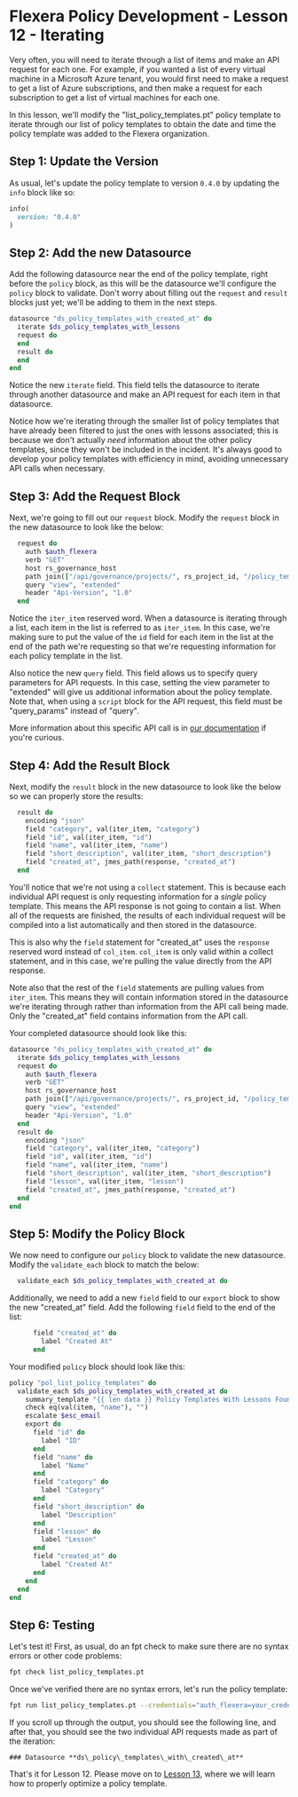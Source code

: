 # Flexera Policy Development - Lesson 12 - Iterating

Very often, you will need to iterate through a list of items and make an API request for each one. For example, if you wanted a list of every virtual machine in a Microsoft Azure tenant, you would first need to make a request to get a list of Azure subscriptions, and then make a request for each subscription to get a list of virtual machines for each one.

In this lesson, we'll modify the "list_policy_templates.pt" policy template to iterate through our list of policy templates to obtain the date and time the policy template was added to the Flexera organization.

## Step 1: Update the Version

As usual, let's update the policy template to version `0.4.0` by updating the `info` block like so:

```ruby
info(
  version: "0.4.0"
)
```

## Step 2: Add the new Datasource

Add the following datasource near the end of the policy template, right before the `policy` block, as this will be the datasource we'll configure the `policy` block to validate. Don't worry about filling out the `request` and `result` blocks just yet; we'll be adding to them in the next steps.

```ruby
datasource "ds_policy_templates_with_created_at" do
  iterate $ds_policy_templates_with_lessons
  request do
  end
  result do
  end
end
```

Notice the new `iterate` field. This field tells the datasource to iterate through another datasource and make an API request for each item in that datasource.

Notice how we're iterating through the smaller list of policy templates that have already been filtered to just the ones with lessons associated; this is because we don't actually *need* information about the other policy templates, since they won't be included in the incident. It's always good to develop your policy templates with efficiency in mind, avoiding unnecessary API calls when necessary.

## Step 3: Add the Request Block

Next, we're going to fill out our `request` block. Modify the `request` block in the new datasource to look like the below:

```ruby
  request do
    auth $auth_flexera
    verb "GET"
    host rs_governance_host
    path join(["/api/governance/projects/", rs_project_id, "/policy_templates/", val(iter_item, "id")])
    query "view", "extended"
    header "Api-Version", "1.0"
  end
```

Notice the `iter_item` reserved word. When a datasource is iterating through a list, each item in the list is referred to as `iter_item`. In this case, we're making sure to put the value of the `id` field for each item in the list at the end of the path we're requesting so that we're requesting information for each policy template in the list.

Also notice the new `query` field. This field allows us to specify query parameters for API requests. In this case, setting the view parameter to "extended" will give us additional information about the policy template. Note that, when using a `script` block for the API request, this field must be "query_params" instead of "query".

More information about this specific API call is in [our documentation](https://reference.rightscale.com/governance-policies/#/PolicyTemplate/PolicyTemplate_show) if you're curious.

## Step 4: Add the Result Block

Next, modify the `result` block in the new datasource to look like the below so we can properly store the results:

```ruby
  result do
    encoding "json"
    field "category", val(iter_item, "category")
    field "id", val(iter_item, "id")
    field "name", val(iter_item, "name")
    field "short_description", val(iter_item, "short_description")
    field "created_at", jmes_path(response, "created_at")
  end
```

You'll notice that we're not using a `collect` statement. This is because each individual API request is only requesting information for a *single* policy template. This means the API response is not going to contain a list. When all of the requests are finished, the results of each individual request will be compiled into a list automatically and then stored in the datasource.

This is also why the `field` statement for "created_at" uses the `response` reserved word instead of `col_item`. `col_item` is only valid within a collect statement, and in this case, we're pulling the value directly from the API response.

Note also that the rest of the `field` statements are pulling values from `iter_item`. This means they will contain information stored in the datasource we're iterating through rather than information from the API call being made. Only the "created_at" field contains information from the API call.

Your completed datasource should look like this:

```ruby
datasource "ds_policy_templates_with_created_at" do
  iterate $ds_policy_templates_with_lessons
  request do
    auth $auth_flexera
    verb "GET"
    host rs_governance_host
    path join(["/api/governance/projects/", rs_project_id, "/policy_templates/", val(iter_item, "id")])
    query "view", "extended"
    header "Api-Version", "1.0"
  end
  result do
    encoding "json"
    field "category", val(iter_item, "category")
    field "id", val(iter_item, "id")
    field "name", val(iter_item, "name")
    field "short_description", val(iter_item, "short_description")
    field "lesson", val(iter_item, "lesson")
    field "created_at", jmes_path(response, "created_at")
  end
end
```

## Step 5: Modify the Policy Block

We now need to configure our `policy` block to validate the new datasource. Modify the `validate_each` block to match the below:

```ruby
  validate_each $ds_policy_templates_with_created_at do
```

Additionally, we need to add a new `field` field to our `export` block to show the new "created_at" field. Add the following `field` field to the end of the list:

```ruby
      field "created_at" do
        label "Created At"
      end
```

Your modified `policy` block should look like this:

```ruby
policy "pol_list_policy_templates" do
  validate_each $ds_policy_templates_with_created_at do
    summary_template "{{ len data }} Policy Templates With Lessons Found"
    check eq(val(item, "name"), "")
    escalate $esc_email
    export do
      field "id" do
        label "ID"
      end
      field "name" do
        label "Name"
      end
      field "category" do
        label "Category"
      end
      field "short_description" do
        label "Description"
      end
      field "lesson" do
        label "Lesson"
      end
      field "created_at" do
        label "Created At"
      end
    end
  end
end
```

## Step 6: Testing

Let's test it! First, as usual, do an fpt check to make sure there are no syntax errors or other code problems:

```bash
fpt check list_policy_templates.pt
```

Once we've verified there are no syntax errors, let's run the policy template:

```bash
fpt run list_policy_templates.pt --credentials="auth_flexera=your_credential_identifier"
```

If you scroll up through the output, you should see the following line, and after that, you should see the two individual API requests made as part of the iteration:

```text
### Datasource **ds\_policy\_templates\_with\_created\_at**
```

That's it for Lesson 12. Please move on to [Lesson 13](https://github.com/flexera-public/policy_engine_training/blob/main/13_optimization/README.md), where we will learn how to properly optimize a policy template.
